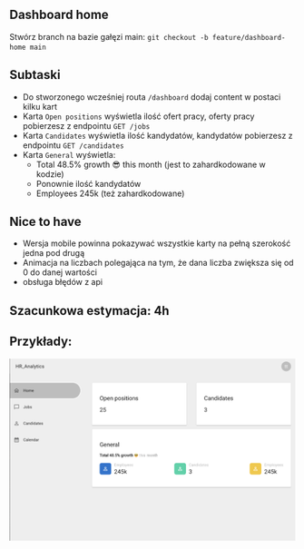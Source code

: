 ## Dashboard home
Stwórz branch na bazie gałęzi main:
`git checkout -b feature/dashboard-home main`

## Subtaski
- Do stworzonego wcześniej routa `/dashboard` dodaj content w postaci kilku kart
- Karta `Open positions` wyświetla ilość ofert pracy, oferty pracy pobierzesz z endpointu `GET /jobs`
- Karta `Candidates` wyświetla ilość kandydatów, kandydatów pobierzesz z endpointu `GET /candidates`
- Karta `General` wyświetla:
  - Total 48.5% growth 😎 this month (jest to zahardkodowane w kodzie)
  - Ponownie ilość kandydatów
  - Employees 245k (też zahardkodowane)

## Nice to have
- Wersja mobile powinna pokazywać wszystkie karty na pełną szerokość jedna pod drugą
- Animacja na liczbach polegająca na tym, że dana liczba zwiększa się od 0 do danej wartości
- obsługa błędów z api

## Szacunkowa estymacja: 4h

## Przykłady:
![Dashboard content](./dashboard-content.png "Dashboard content")

